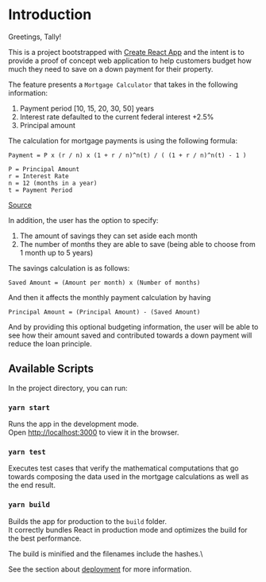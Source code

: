 # Introduction

Greetings, Tally!

This is a project bootstrapped with [Create React App](https://github.com/facebook/create-react-app) and the intent is to provide a proof of concept web application to help customers budget how much they need to save on a down payment for their property.

The feature presents a `Mortgage Calculator` that takes in the following information:
1. Payment period [10, 15, 20, 30, 50] years
2. Interest rate defaulted to the current federal interest +2.5%
3. Principal amount

The calculation for mortgage payments is using the following formula:

```
Payment = P x (r / n) x (1 + r / n)^n(t) / ( (1 + r / n)^n(t) - 1 )

P = Principal Amount
r = Interest Rate
n = 12 (months in a year)
t = Payment Period
```

[Source](https://www.thebalance.com/calculate-mortgage-315668#mntl-sc-block_1-0-26)

In addition, the user has the option to specify:
1. The amount of savings they can set aside each month
2. The number of months they are able to save (being able to choose from 1 month up to 5 years)

The savings calculation is as follows:

```
Saved Amount = (Amount per month) x (Number of months)
```

And then it affects the monthly payment calculation by having

```
Principal Amount = (Principal Amount) - (Saved Amount)
```

And by providing this optional budgeting information, the user will be able to see how their amount saved and contributed towards a down payment will reduce the loan principle.



## Available Scripts

In the project directory, you can run:

### `yarn start`

Runs the app in the development mode.\
Open [http://localhost:3000](http://localhost:3000) to view it in the browser.

### `yarn test`

Executes test cases that verify the mathematical computations that go towards composing the data used in the mortgage calculations as well as the end result.

### `yarn build`

Builds the app for production to the `build` folder.\
It correctly bundles React in production mode and optimizes the build for the best performance.

The build is minified and the filenames include the hashes.\

See the section about [deployment](https://facebook.github.io/create-react-app/docs/deployment) for more information.